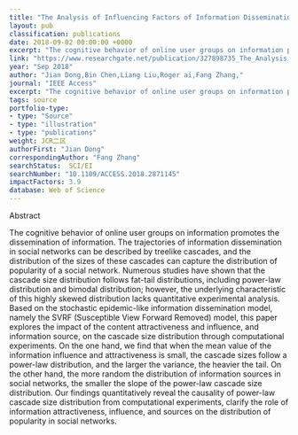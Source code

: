 ```yaml
---
title: "The Analysis of Influencing Factors of Information Dissemination on Cascade Size Distribution in Social Networks"
layout: pub
classification: publications
date: 2018-09-02 00:00:00 +0000
excerpt: "The cognitive behavior of online user groups on information promotes the dissemination of information. The trajectories of information dissemination in social networks can be described by treelike cascades, and the distribution of the sizes of these cascades can capture the distribution of popularity of a social network. Numerous studies have shown..."
link: "https://www.researchgate.net/publication/327898735_The_Analysis_of_Influencing_Factors_of_Information_Dissemination_on_Cascade_Size_Distribution_in_Social_Networks"
year: "Sep 2018"
author: "Jian Dong,Bin Chen,Liang Liu,Roger ai,Fang Zhang,"
journal: "IEEE Access"
excerpt: "The cognitive behavior of online user groups on information promotes the dissemination of information. The trajectories of information dissemination in social networks can be described by treelike cascades, and the distribution of the sizes of these cascades can capture the distribution of popularity of a social network. Numerous studies have shown..."
tags: source
portfolio-type: 
- type: "Source"
- type: "illustration"
- type: "publications"
weight: JCR二区
authorFirst: "Jian Dong"
correspondingAuthor: "Fang Zhang"
searchStatus:  SCI/EI
searchNumber: "10.1109/ACCESS.2018.2871145"
impactFactors: 3.9
database: Web of Science
---
```

Abstract

The cognitive behavior of online user groups on information promotes the dissemination of information. The trajectories of information dissemination in social networks can be described by treelike cascades, and the distribution of the sizes of these cascades can capture the distribution of popularity of a social network. Numerous studies have shown that the cascade size distribution follows fat-tail distributions, including power-law distribution and bimodal distribution; however, the underlying characteristic of this highly skewed distribution lacks quantitative experimental analysis. Based on the stochastic epidemic-like information dissemination model, namely the SVRF (Susceptible View Forward Removed) model, this paper explores the impact of the content attractiveness and influence, and information source, on the cascade size distribution through computational experiments. On the one hand, we find that when the mean value of the information influence and attractiveness is small, the cascade sizes follow a power-law distribution, and the larger the variance, the heavier the tail. On the other hand, the more random the distribution of information sources in social networks, the smaller the slope of the power-law cascade size distribution. Our findings quantitatively reveal the causality of power-law cascade size distribution from computational experiments, clarify the role of information attractiveness, influence, and sources on the distribution of popularity in social networks.